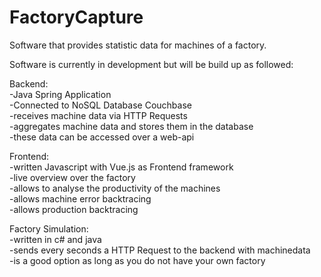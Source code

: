 # FactoryCapture
Software that provides statistic data for machines of a factory.  

Software is currently in development but will be build up as followed:  

Backend:  
 -Java Spring Application  
 -Connected to NoSQL Database Couchbase  
 -receives machine data via HTTP Requests  
 -aggregates machine data and stores them in the database  
 -these data can be accessed over a web-api  
 
 Frontend:  
  -written Javascript with Vue.js as Frontend framework  
  -live overview over the factory  
  -allows to analyse the productivity of the machines  
  -allows machine error backtracing  
  -allows production backtracing  

Factory Simulation:  
 -written in c# and java  
 -sends every seconds a HTTP Request to the backend with machinedata  
 -is a good option as long as you do not have your own factory  

